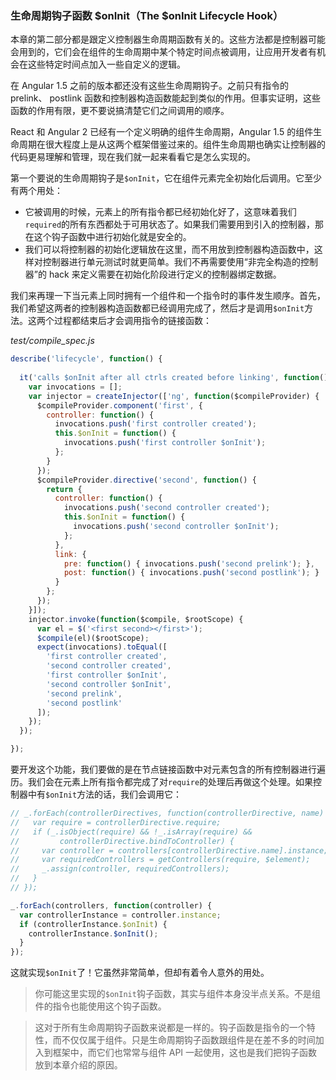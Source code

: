### 生命周期钩子函数 $onInit（The $onInit Lifecycle Hook）

本章的第二部分都是跟定义控制器生命周期函数有关的。这些方法都是控制器可能会用到的，它们会在组件的生命周期中某个特定时间点被调用，让应用开发者有机会在这些特定时间点加入一些自定义的逻辑。

在 Angular 1.5 之前的版本都还没有这些生命周期钩子。之前只有指令的 prelink、 postlink 函数和控制器构造函数能起到类似的作用。但事实证明，这些函数的作用有限，更不要说搞清楚它们之间调用的顺序。

React 和 Angular 2 已经有一个定义明确的组件生命周期，Angular 1.5 的组件生命周期在很大程度上是从这两个框架借鉴过来的。组件生命周期也确实让控制器的代码更易理解和管理，现在我们就一起来看看它是怎么实现的。

第一个要说的生命周期钩子是`$onInit`，它在组件元素完全初始化后调用。它至少有两个用处：

- 它被调用的时候，元素上的所有指令都已经初始化好了，这意味着我们`required`的所有东西都处于可用状态了。如果我们需要用到引入的控制器，那在这个钩子函数中进行初始化就是安全的。
- 我们可以将控制器的初始化逻辑放在这里，而不用放到控制器构造函数中，这样对控制器进行单元测试时就更简单。我们不再需要使用“非完全构造的控制器”的 hack 来定义需要在初始化阶段进行定义的控制器绑定数据。

我们来再理一下当元素上同时拥有一个组件和一个指令时的事件发生顺序。首先，我们希望这两者的控制器构造函数都已经调用完成了，然后才是调用`$onInit`方法。这两个过程都结束后才会调用指令的链接函数：

_test/compile_spec.js_

```js
describe('lifecycle', function() {
  
  it('calls $onInit after all ctrls created before linking', function() {
    var invocations = [];
    var injector = createInjector(['ng', function($compileProvider) {
      $compileProvider.component('first', {
        controller: function() {
          invocations.push('first controller created');
          this.$onInit = function() {
            invocations.push('first controller $onInit');
          };
        }
      });
      $compileProvider.directive('second', function() {
        return {
          controller: function() {
            invocations.push('second controller created');
            this.$onInit = function() {
              invocations.push('second controller $onInit');
            };
          },
          link: {
            pre: function() { invocations.push('second prelink'); },
            post: function() { invocations.push('second postlink'); }
          }
        };
      });
    }]);
    injector.invoke(function($compile, $rootScope) {
      var el = $('<first second></first>');
      $compile(el)($rootScope);
      expect(invocations).toEqual([
        'first controller created',
        'second controller created',
        'first controller $onInit',
        'second controller $onInit',
        'second prelink',
        'second postlink'
      ]);
    });
  });

});
```

要开发这个功能，我们要做的是在节点链接函数中对元素包含的所有控制器进行遍历。我们会在元素上所有指令都完成了对`require`的处理后再做这个处理。如果控制器中有`$onInit`方法的话，我们会调用它：

```js
// _.forEach(controllerDirectives, function(controllerDirective, name) {
//   var require = controllerDirective.require;
//   if (_.isObject(require) && !_.isArray(require) &&
//         controllerDirective.bindToController) {
//     var controller = controllers[controllerDirective.name].instance;
//     var requiredControllers = getControllers(require, $element);
//     _.assign(controller, requiredControllers);
//   } 
// });

_.forEach(controllers, function(controller) {
  var controllerInstance = controller.instance;
  if (controllerInstance.$onInit) {
    controllerInstance.$onInit();
  }
});
```

这就实现`$onInit`了！它虽然非常简单，但却有着令人意外的用处。

> 你可能这里实现的`$onInit`钩子函数，其实与组件本身没半点关系。不是组件的指令也能使用这个钩子函数。

> 这对于所有生命周期钩子函数来说都是一样的。钩子函数是指令的一个特性，而不仅仅属于组件。只是生命周期钩子函数跟组件是在差不多的时间加入到框架中，而它们也常常与组件 API 一起使用，这也是我们把钩子函数放到本章介绍的原因。

